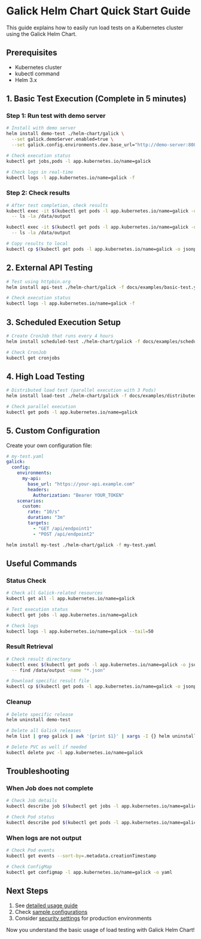# Galick Helm Chart Quick Start Guide

This guide explains how to easily run load tests on a Kubernetes cluster using the Galick Helm Chart.

## Prerequisites

- Kubernetes cluster
- kubectl command
- Helm 3.x

## 1. Basic Test Execution (Complete in 5 minutes)

### Step 1: Run test with demo server

```bash
# Install with demo server
helm install demo-test ./helm-chart/galick \
  --set galick.demoServer.enabled=true \
  --set galick.config.environments.dev.base_url="http://demo-server:8080"

# Check execution status
kubectl get jobs,pods -l app.kubernetes.io/name=galick

# Check logs in real-time
kubectl logs -l app.kubernetes.io/name=galick -f
```

### Step 2: Check results

```bash
# After test completion, check results
kubectl exec -it $(kubectl get pods -l app.kubernetes.io/name=galick -o jsonpath="{.items[0].metadata.name}") \
  -- ls -la /data/output

kubectl exec -it $(kubectl get pods -l app.kubernetes.io/name=galick -o jsonpath="{.items[0].metadata.name}") \
  -- ls -la /data/output

# Copy results to local
kubectl cp $(kubectl get pods -l app.kubernetes.io/name=galick -o jsonpath="{.items[0].metadata.name}"):/data/output ./test-results
```

## 2. External API Testing

```bash
# Test using httpbin.org
helm install api-test ./helm-chart/galick -f docs/examples/basic-test.yaml

# Check execution status
kubectl logs -l app.kubernetes.io/name=galick -f
```

## 3. Scheduled Execution Setup

```bash
# Create CronJob that runs every 4 hours
helm install scheduled-test ./helm-chart/galick -f docs/examples/scheduled-test.yaml

# Check CronJob
kubectl get cronjobs
```

## 4. High Load Testing

```bash
# Distributed load test (parallel execution with 3 Pods)
helm install load-test ./helm-chart/galick -f docs/examples/distributed-test.yaml

# Check parallel execution
kubectl get pods -l app.kubernetes.io/name=galick
```

## 5. Custom Configuration

Create your own configuration file:

```yaml
# my-test.yaml
galick:
  config:
    environments:
      my-api:
        base_url: "https://your-api.example.com"
        headers:
          Authorization: "Bearer YOUR_TOKEN"
    scenarios:
      custom:
        rate: "10/s"
        duration: "3m"
        targets:
          - "GET /api/endpoint1"
          - "POST /api/endpoint2"
```

```bash
helm install my-test ./helm-chart/galick -f my-test.yaml
```

## Useful Commands

### Status Check

```bash
# Check all Galick-related resources
kubectl get all -l app.kubernetes.io/name=galick

# Test execution status
kubectl get jobs -l app.kubernetes.io/name=galick

# Check logs
kubectl logs -l app.kubernetes.io/name=galick --tail=50
```

### Result Retrieval

```bash
# Check result directory
kubectl exec $(kubectl get pods -l app.kubernetes.io/name=galick -o jsonpath="{.items[0].metadata.name}") \
  -- find /data/output -name "*.json"

# Download specific result file
kubectl cp $(kubectl get pods -l app.kubernetes.io/name=galick -o jsonpath="{.items[0].metadata.name}"):/data/output/dev/simple/results.json ./results.json
```

### Cleanup

```bash
# Delete specific release
helm uninstall demo-test

# Delete all Galick releases
helm list | grep galick | awk '{print $1}' | xargs -I {} helm uninstall {}

# Delete PVC as well if needed
kubectl delete pvc -l app.kubernetes.io/name=galick
```

## Troubleshooting

### When Job does not complete

```bash
# Check Job details
kubectl describe job $(kubectl get jobs -l app.kubernetes.io/name=galick -o jsonpath="{.items[0].metadata.name}")

# Check Pod status
kubectl describe pod $(kubectl get pods -l app.kubernetes.io/name=galick -o jsonpath="{.items[0].metadata.name}")
```

### When logs are not output

```bash
# Check Pod events
kubectl get events --sort-by=.metadata.creationTimestamp

# Check ConfigMap
kubectl get configmap -l app.kubernetes.io/name=galick -o yaml
```

## Next Steps

1. See [detailed usage guide](./helm-chart-usage.md)
2. Check [sample configurations](./examples/)
3. Consider [security settings](./examples/production-test.yaml) for production environments

Now you understand the basic usage of load testing with Galick Helm Chart!
